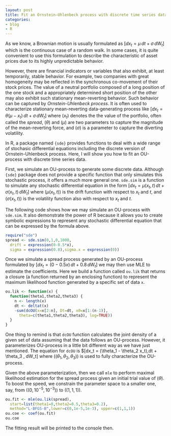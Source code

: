 ```yaml
---
layout: post
title: Fit an Ornstein–Uhlenbeck process with discrete time series data
categories:
- blog
- R
---
```


As we know, a Brownian motion is usually formulated as $[dx_t = \mu\,dt+\sigma\,dW_t]$ which is the continuous case of a random walk. In some cases, it is quite convenient to use this formulation to describe the characteristic of asset prices due to its highly unpredictable behavior.

However, there are financial indicators or variables that also exhibit, at least temporarily, stable behavior. For example, two companies with great homogeneity may be reflected in the synchronous co-movement of their stock prices. The value of a neutral portfolio composed of a long position of the one stock and a appropriately determined short position of the other may also exhibit such stationary mean-reverting behavior. Such behavior can be captured by *Ornstein-Uhlenbeck process*. It is often used to characterize stationary mean-reverting data-generating process like $[dx_t = \theta (\mu-x_t)\,dt + \sigma\, dW_t]$ where $(x_t)$ denotes the the value of the portfolio, often called the *spread*, $(\theta)$ and $(\mu)$ are two parameters to capture the magnitude of the mean-reverting force, and $(\sigma)$ is a parameter to capture the diverting volatility.

In R, a package named `{sde}` provides functions to deal with a wide range of stochasic differential equations including the discrete version of Ornstein-Uhlenbeck process. Here, I will show you how to fit an OU-process with discrete time series data.

First, we simulate an OU-process to generate some discrete data. Although `{sde}` package does not provide a specific function that only simulates this stochastic process, it offers a much more general one. `sde.sim` is a function to simulate any stochastic differential equation in the form $[dx_t = \mu(x_t,t)\,dt + \sigma(x_t,t)\, dW_t]$ where $(\mu(x_t,t))$ is the drift function with respect to $x_t$ and $t$, and $(\sigma(x_t,t))$ is the volatility function also with respect to $x_t$ and $t$.

The following code shows how we may simulate an OU-process with `sde.sim`. It also demonstrate the power of R because it allows you to create symbolic expressions to represent any stochastic differential equation that can be expressed by the formula above.

```r
require("sde")
spread <- sde.sim(0,1,0,1000,
  drift = expression(0-0.5*x),
  sigma = expression(0.8),sigma.x = expression(0))
```

Once we simulate a spread process generated by an OU-process formulated by $[dx_t = (0-0.5x)\,dt + 0.8\, dW_t]$ we may then use MLE to estimate the coefficients. Here we build a function called `ou.lik` that returns a closure (a function returned by an enclosing function) to represent the maximum likelihood function generated by a specific set of data `x`.

```r
ou.lik <- function(x) {
  function(theta1,theta2,theta3) {
    n <- length(x)
    dt <- deltat(x)
    -sum(dcOU(x=x[2:n], Dt=dt, x0=x[1:(n-1)],
      theta=c(theta1,theta2,theta3), log=TRUE))
  }
}
```

One thing to remind is that `dcOU` function calculates the joint density of a given set of data assuming that the data follows an OU-process. However, it parameterizes OU-process in a little bit different way as we have just mentioned. The equation for `dcOU` is $[dx_t = (\theta_1 - \theta_2 x_t)\,dt + \theta_3 \, dW_t] where $((\theta_1,\theta_2,\theta_3))$ is used to fully characterize the OU-process.

Given the above parameterization, then we call `mle` to perform maximal likelihood estimation for the spread process given an initial trial value of $(\theta)$. To boost the speed, we constrain the parameter space to a smaller one, say, from $((0,10^{-5},10^{-3}))$ to $((1,1,1))$.

```r
ou.fit <- mle(ou.lik(spread),
  start=list(theta1=0,theta2=0.5,theta3=0.2),
  method="L-BFGS-B",lower=c(0,1e-5,1e-3), upper=c(1,1,1))
ou.coe <- coef(ou.fit)
ou.coe
```

The fitting result will be printed to the console then.